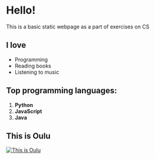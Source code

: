 # Hello!

This is a basic static webpage as a part of exercises on CS

## I love
- Programming
- Reading books
- Listening to music

## Top programming languages:
1. **Python**
2. **JavaScript**
3. **Java**

## This is Oulu
[![This is Oulu](https://visitoulu.fi/wp-content/uploads/2022/05/Toripolliisi3.jpg)](https://visitoulu.fi/wp-content/uploads/2022/05/Toripolliisi3.jpg)
